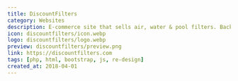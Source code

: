 ```yaml
---
title: DiscountFilters
category: Websites
description: E-commerce site that sells air, water & pool filters. Back in 2018 we did a massive re-design that was coded from scratch.
icon: discountfilters/icon.webp
logo: discountfilters/logo.webp
preview: discountfilters/preview.png
link: https://discountfilters.com
tags: [php, html, bootstrap, js, re-design]
created_at: 2018-04-01
---
```

